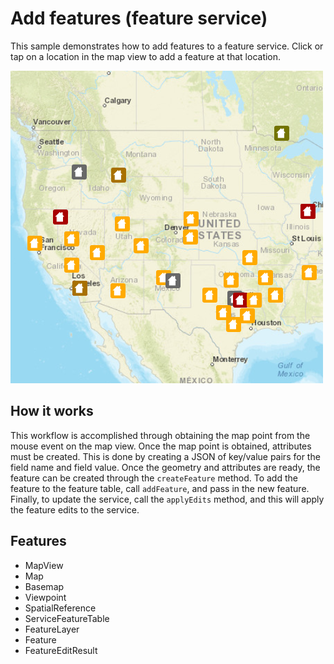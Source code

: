 # Add features (feature service)

This sample demonstrates how to add features to a feature service. Click or tap on a location in the map view to add a feature at that location.

![](screenshot.png)

## How it works

This workflow is accomplished through obtaining the map point from the mouse event on the map view. Once the map point is obtained, attributes must be created. This is done by creating a JSON of key/value pairs for the field name and field value. Once the geometry and attributes are ready, the feature can be created through the `createFeature` method. To add the feature to the feature table, call `addFeature`, and pass in the new feature. Finally, to update the service, call the `applyEdits` method, and this will apply the feature edits to the service.

## Features
- MapView
- Map
- Basemap
- Viewpoint
- SpatialReference
- ServiceFeatureTable
- FeatureLayer
- Feature
- FeatureEditResult
